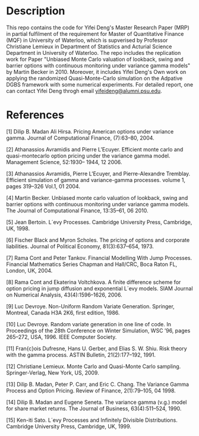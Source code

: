 # Description 

This repo contains the code for Yifei Deng's Master Research Paper (MRP) in partial fulfilment of the requirement for Master of Quantitative Finance (MQF) in University of Waterloo, which is supverised by Professor Christiane Lemieux in Department of Statistics and Acturial Science Department in University of Waterloo. The repo includes the replication work for Paper "Unbiased Monte Carlo valuation of lookback, swing and barrier options with continuous monitoring under variance gamma models" by Martin Becker in 2010. Moreover, it includes Yifei Deng's Own work on applying the randomized Quasi-Monte-Carlo simulation on the Adpative DGBS framework with some numerical experiments. For detailed report, one can contact Yifei Deng throgh email yifeideng@alumni.psu.edu.

# References

[1] Dilip B. Madan Ali Hirsa. Pricing American options under variance gamma. Journal
of Computational Finance, (7):63–80, 2004.

[2] Athanassios Avramidis and Pierre L’Ecuyer. Efficient monte carlo and quasi-montecarlo
option pricing under the variance gamma model. Management Science, 52:1930–
1944, 12 2006.

[3] Athanassios Avramidis, Pierre L’Ecuyer, and Pierre-Alexandre Tremblay. Efficient
simulation of gamma and variance-gamma processes. volume 1, pages 319–326 Vol.1,
01 2004.

[4] Martin Becker. Unbiased monte carlo valuation of lookback, swing and barrier options
with continuous monitoring under variance gamma models. The Journal of Computational
Finance, 13:35–61, 06 2010.

[5] Jean Bertoin. L´evy Processes. Cambridge University Press, Cambridge, UK, 1998.

[6] Fischer Black and Myron Scholes. The pricing of options and corporate liabilities.
Journal of Political Economy, 81(3):637–654, 1973.

[7] Rama Cont and Peter Tankov. Financial Modelling With Jump Processes. Financial
Mathematics Series Chapman and Hall/CRC, Boca Raton FL, London, UK, 2004.

[8] Rama Cont and Ekaterina Voltchkova. A finite difference scheme for option pricing in
jump diffusion and exponential L´evy models. SIAM Journal on Numerical Analysis,
43(4):1596–1626, 2006.

[9] Luc Devroye. Non-Uniform Random Variate Generation. Springer, Montreal, Canada
H3A 2K6, first edition, 1986.

[10] Luc Devroye. Random variate generation in one line of code. In Proceedings of the
28th Conference on Winter Simulation, WSC ’96, pages 265–272, USA, 1996. IEEE
Computer Society.

[11] Fran\{c}ois Dufresne, Hans U. Gerber, and Elias S. W. Shiu. Risk theory with the gamma
process. ASTIN Bulletin, 21(2):177–192, 1991.

[12] Christiane Lemieux. Monte Carlo and Quasi-Monte Carlo sampling. Springer-Verlag,
New York, US, 2009.

[13] Dilip B. Madan, Peter P. Carr, and Eric C. Chang. The Variance Gamma Process
and Option Pricing. Review of Finance, 2(1):79–105, 04 1998.

[14] Dilip B. Madan and Eugene Seneta. The variance gamma (v.g.) model for share
market returns. The Journal of Business, 63(4):511–524, 1990.

[15] Ken-iti Sato. L´evy Processes and Infinitely Divisible Distributions. Cambridge University
Press, Cambridge, UK, 1999.
